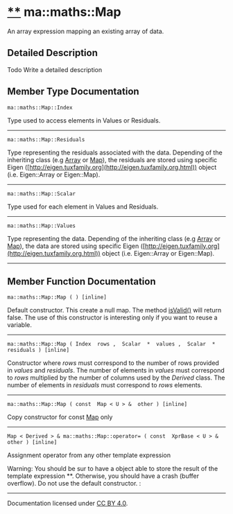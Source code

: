 [**](https://github.com/openma/openma-doc/edit/api/nightly/c++/classma_1_1maths_1_1_map.md "Improve this documentation")
ma::maths::Map
==============

An array expression mapping an existing array of data.

Detailed Description
--------------------

Todo
Write a detailed description

Member Type Documentation
-------------------------

    ma::maths::Map::Index

Type used to access elements in Values or Residuals.

------------------------------------------------------------------------

    ma::maths::Map::Residuals

Type representing the residuals associated with the data. Depending of the inheriting class (e.g [Array](classma_1_1maths_1_1_array.html) or [Map](classma_1_1maths_1_1_map.html)), the residuals are stored using specific Eigen ([http://eigen.tuxfamily.org](http://eigen.tuxfamily.org.html)) object (i.e. Eigen::Array or Eigen::Map).

------------------------------------------------------------------------

    ma::maths::Map::Scalar

Type used for each element in Values and Residuals.

------------------------------------------------------------------------

    ma::maths::Map::Values

Type representing the data. Depending of the inheriting class (e.g [Array](classma_1_1maths_1_1_array.html) or [Map](classma_1_1maths_1_1_map.html)), the data are stored using specific Eigen ([http://eigen.tuxfamily.org](http://eigen.tuxfamily.org.html)) object (i.e. Eigen::Array or Eigen::Map).

------------------------------------------------------------------------

Member Function Documentation
-----------------------------

    ma::maths::Map::Map ( ) [inline]

Default constructor. This create a null map. The method [isValid()](classma_1_1maths_1_1_array_base.html#1a541b335de173114d5efd0a7adeaaab96) will return false. The use of this constructor is interesting only if you want to reuse a variable.

------------------------------------------------------------------------

    ma::maths::Map::Map ( Index  rows ,  Scalar  *  values ,  Scalar  *  residuals ) [inline]

Constructor where *rows* must correspond to the number of rows provided in *values* and *residuals*. The number of elements in *values* must correspond to *rows* multiplied by the number of columns used by the *Derived* class. The number of elements in *residuals* must correspond to *rows* elements.

------------------------------------------------------------------------

    ma::maths::Map::Map ( const  Map < U > &  other ) [inline]

Copy constructor for const [Map](classma_1_1maths_1_1_map.html) only

------------------------------------------------------------------------

    Map < Derived > & ma::maths::Map::operator= ( const  XprBase < U > &  other ) [inline]

Assignment operator from any other template expression

Warning: You should be sur to have a [](classma_1_1maths_1_1_map.html) object able to store the result of the template expression **. Otherwise, you should have a crash (buffer overflow). Do not use the default constructor. :

------------------------------------------------------------------------

Documentation licensed under [CC BY 4.0](https://creativecommons.org/licenses/by/4.0/).


